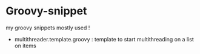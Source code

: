 # Groovy-snippet

my groovy snippets mostly used !

+ multithreader.template.groovy : template to start multithreading on a list on items
